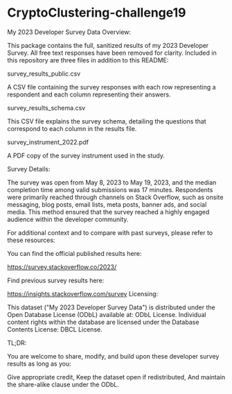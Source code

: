 # CryptoClustering-challenge19
My 2023 Developer Survey Data
Overview:

This package contains the full, sanitized results of my 2023 Developer Survey. All free text responses have been removed for clarity. Included in this repository are three files in addition to this README:

survey_results_public.csv

A CSV file containing the survey responses with each row representing a respondent and each column representing their answers.

survey_results_schema.csv

This CSV file explains the survey schema, detailing the questions that correspond to each column in the results file.

survey_instrument_2022.pdf

A PDF copy of the survey instrument used in the study.

Survey Details:

The survey was open from May 8, 2023 to May 19, 2023, and the median completion time among valid submissions was 17 minutes. Respondents were primarily reached through channels on Stack Overflow, such as onsite messaging, blog posts, email lists, meta posts, banner ads, and social media. This method ensured that the survey reached a highly engaged audience within the developer community.

For additional context and to compare with past surveys, please refer to these resources:

You can find the official published results here:

https://survey.stackoverflow.co/2023/

Find previous survey results here:

https://insights.stackoverflow.com/survey
Licensing:

This dataset ("My 2023 Developer Survey Data") is distributed under the Open Database License (ODbL) available at: ODbL License. Individual content rights within the database are licensed under the Database Contents License: DBCL License.

TL;DR:

You are welcome to share, modify, and build upon these developer survey results as long as you:

Give appropriate credit,
Keep the dataset open if redistributed,
And maintain the share-alike clause under the ODbL.
